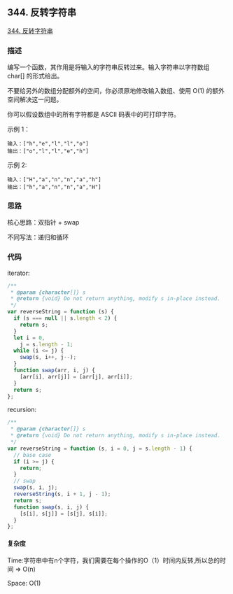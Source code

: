 ## 344. 反转字符串

[344. 反转字符串](https://leetcode-cn.com/problems/reverse-string/)

### 描述

编写一个函数，其作用是将输入的字符串反转过来。输入字符串以字符数组 char[] 的形式给出。

不要给另外的数组分配额外的空间，你必须原地修改输入数组、使用 O(1) 的额外空间解决这一问题。

你可以假设数组中的所有字符都是 ASCII 码表中的可打印字符。

示例 1：
```
输入：["h","e","l","l","o"]
输出：["o","l","l","e","h"]
```

示例 2:
```
输入：["H","a","n","n","a","h"]
输出：["h","a","n","n","a","H"]
```

### 思路

核心思路：双指针 + swap

不同写法：递归和循环

### 代码

iterator:

```js
/**
 * @param {character[]} s
 * @return {void} Do not return anything, modify s in-place instead.
 */
var reverseString = function (s) {
  if (s === null || s.length < 2) {
    return s;
  }
  let i = 0,
    j = s.length - 1;
  while (i <= j) {
    swap(s, i++, j--);
  }
  function swap(arr, i, j) {
    [arr[i], arr[j]] = [arr[j], arr[i]];
  }
  return s;
};

```

recursion:

```js
/**
 * @param {character[]} s
 * @return {void} Do not return anything, modify s in-place instead.
 */
var reverseString = function (s, i = 0, j = s.length - 1) {
  // base case
  if (i >= j) {
    return;
  }
  // swap
  swap(s, i, j);
  reverseString(s, i + 1, j - 1);
  return s;
  function swap(s, i, j) {
    [s[i], s[j]] = [s[j], s[i]];
  }
};
```

#### 复杂度

Time:字符串中有n个字符，我们需要在每个操作的O（1）时间内反转,所以总的时间 => O(n)

Space: O(1)

